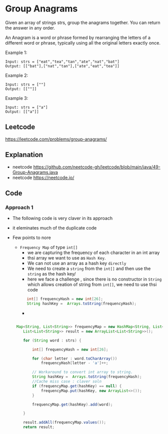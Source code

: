 #  Group Anagrams
Given an array of strings strs, group the anagrams together. You can return the answer in any order.

An Anagram is a word or phrase formed by rearranging the letters of a different word or phrase, typically using all the original letters exactly once.

 

Example 1:
````
Input: strs = ["eat","tea","tan","ate","nat","bat"]
Output: [["bat"],["nat","tan"],["ate","eat","tea"]]
````
Example 2:
````
Input: strs = [""]
Output: [[""]]
````
Example 3:
````
Input: strs = ["a"]
Output: [["a"]]
`````
 
## Leetcode
https://leetcode.com/problems/group-anagrams/ 

## Explanation
- neetcode https://github.com/neetcode-gh/leetcode/blob/main/java/49-Group-Anagrams.java 
- neetcode https://neetcode.io/ 

## Code
### Approach 1
- The following code is very claver in its approach 
- it eleminates much of the duplicate code

- Few points to nore 
  - `Frequency Map` of type `int[] `
    - we are capturing the frequency of each character in an int array 
    - thsi array we want to use as `Hash Key`.
    - We can not use an array as a hash key `directly`  
    - We need to create a `string` from the `int[]` and then use the `string` as the hash key/
    - here we face a challenge , since there is no constructor in `String` which allows creation of string from `int[]`, we need to use thsi code 
     ````java
        int[] frequencyHash = new int[26];
     	String hashKey =  Arrays.toString(frequencyHash);
     ````
    - 

````java

     Map<String, List<String>> frequencyMap = new HashMap<String, List<String>>();
		List<List<String>> result = new ArrayList<List<String>>();

		for (String word : strs) {

			int[] frequencyHash = new int[26];

			for (char letter : word.toCharArray())
				frequencyHash[letter - 'a']++;

            // Workaround to convert int array to string. 
			String hashKey =  Arrays.toString(frequencyHash);
            //Cache miss case : claver soln
			if (frequencyMap.get(hashKey) == null) {
				frequencyMap.put(hashKey, new ArrayList<>());
			}

			frequencyMap.get(hashKey).add(word);

		}

		result.addAll(frequencyMap.values());
		return result;
````


 